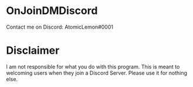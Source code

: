 # OnJoinDMDiscord

Contact me on Discord: AtomicLemon#0001


# Disclaimer

I am not responsible for what you do with this program. This is meant to welcoming users when they join a Discord Server. Please use it for nothing else.
